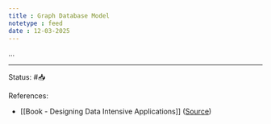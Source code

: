 ```yaml
---
title : Graph Database Model
notetype : feed
date : 12-03-2025
---
```


...

-----

Status: #📥

References:
- [[Book - Designing Data Intensive Applications]] ([Source](https://www.amazon.com/Designing-Data-Intensive-Applications-Reliable-Maintainable/dp/1449373321))
